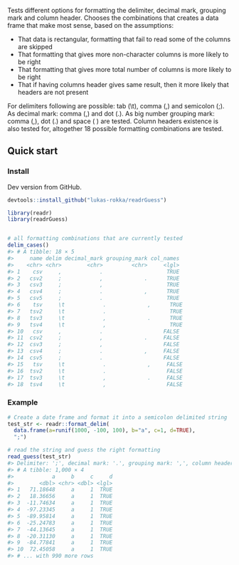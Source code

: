 
<!-- README.md is generated from README.Rmd. Please edit that file -->
Tests different options for formatting the delimiter, decimal mark, grouping mark and column header. Chooses the combinations that creates a data frame that make most sense, based on the assumptions:

-   That data is rectangular, formatting that fail to read some of the columns are skipped
-   That formatting that gives more non-character columns is more likely to be right
-   That formatting that gives more total number of columns is more likely to be right
-   That if having columns header gives same result, then it more likely that headers are not present

For delimiters following are possible: tab (\\t), comma (,) and semicolon (;). As decimal mark: comma (,) and dot (.). As big number grouping mark: comma (,), dot (.) and space ( ) are tested. Column headers existence is also tested for, altogether 18 possible formatting combinations are tested.

Quick start
-----------

### Install

Dev version from GitHub.

``` r
devtools::install_github("lukas-rokka/readrGuess")
```

``` r
library(readr)
library(readrGuess)


# all formatting combinations that are currently tested
delim_cases()
#> # A tibble: 18 × 5
#>     name delim decimal_mark grouping_mark col_names
#>    <chr> <chr>        <chr>         <chr>     <lgl>
#> 1    csv     ,            .                    TRUE
#> 2   csv2     ;            ,             .      TRUE
#> 3   csv3     ;            ,                    TRUE
#> 4   csv4     ;            .             ,      TRUE
#> 5   csv5     ;            .                    TRUE
#> 6    tsv     \t            .             ,      TRUE
#> 7   tsv2     \t            .                    TRUE
#> 8   tsv3     \t            ,             .      TRUE
#> 9   tsv4     \t            ,                    TRUE
#> 10   csv     ,            .                   FALSE
#> 11  csv2     ;            ,             .     FALSE
#> 12  csv3     ;            ,                   FALSE
#> 13  csv4     ;            .             ,     FALSE
#> 14  csv5     ;            .                   FALSE
#> 15   tsv     \t            .             ,     FALSE
#> 16  tsv2     \t            .                   FALSE
#> 17  tsv3     \t            ,             .     FALSE
#> 18  tsv4     \t            ,                   FALSE
```

### Example

``` r
# Create a date frame and format it into a semicolon delimited string
test_str <- readr::format_delim(
  data.frame(a=runif(1000, -100, 100), b="a", c=1, d=TRUE), 
  ";")

# read the string and guess the right formatting
read_guess(test_str)
#> Delimiter: ';', decimal mark: '.', grouping mark: ',', column headers: TRUE
#> # A tibble: 1,000 × 4
#>            a     b     c     d
#>        <dbl> <chr> <dbl> <lgl>
#> 1   71.18648     a     1  TRUE
#> 2   18.36656     a     1  TRUE
#> 3  -11.74634     a     1  TRUE
#> 4  -97.23345     a     1  TRUE
#> 5  -89.95814     a     1  TRUE
#> 6  -25.24783     a     1  TRUE
#> 7  -44.13645     a     1  TRUE
#> 8  -20.31130     a     1  TRUE
#> 9  -84.77841     a     1  TRUE
#> 10  72.45058     a     1  TRUE
#> # ... with 990 more rows
```

